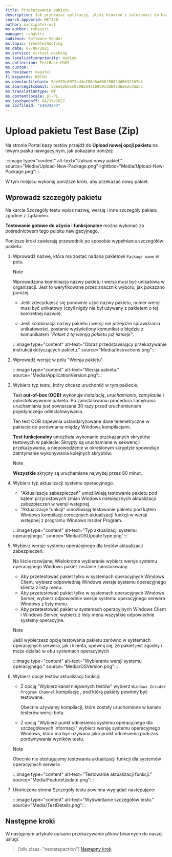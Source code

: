 ```yaml
---
title: Przekazywanie pakietu
description: Jak przekazać aplikację, pliki binarne i zależności do bazy testowej
search.appverid: MET150
author: mansipatel-usl
ms.author: rshastri
manager: rshastri
audience: Software-Vendor
ms.topic: troubleshooting
ms.date: 07/06/2021
ms.service: virtual-desktop
ms.localizationpriority: medium
ms.collection: TestBase-M365
ms.custom: ''
ms.reviewer: mapatel
f1.keywords: NOCSH
ms.openlocfilehash: 9ee299c0972ed4e286e5a660f5082dd5632167e4
ms.sourcegitcommit: 52eea2b65c0598ba4a1b930c58b42dbe62cdaadc
ms.translationtype: MT
ms.contentlocale: pl-PL
ms.lasthandoff: 04/19/2022
ms.locfileid: "64934274"
---
```

# <a name="upload-your-test-base-package-zip"></a>Upload pakietu Test Base (Zip) 

Na stronie Portal bazy testów przejdź do **Upload nowej opcji pakietu** na lewym pasku nawigacyjnym, jak pokazano poniżej:

:::image type="content" alt-text="Upload nowy pakiet." source="Media/Upload-New-Package.png" lightbox="Media/Upload-New-Package.png":::

W tym miejscu wykonaj poniższe kroki, aby przekazać nowy pakiet.

## <a name="enter-details-for-your-package"></a>Wprowadź szczegóły pakietu

Na karcie Szczegóły testu wpisz nazwę, wersję i inne szczegóły pakietu zgodnie z żądaniem.

**Testowanie gotowe do użycia** i **funkcjonalne** można wykonać za pośrednictwem tego pulpitu nawigacyjnego.

Poniższe kroki zawierają przewodnik po sposobie wypełniania szczegółów pakietu:

1. Wprowadź nazwę, która ma zostać nadana pakietowi `Package name` w polu.

    > [!NOTE]
    > Wprowadzona kombinacja nazwy pakietu i wersji musi być unikatowa w organizacji. Jest to weryfikowane przez znacznik wyboru, jak pokazano poniżej.

    - Jeśli zdecydujesz się ponownie użyć nazwy pakietu, numer wersji musi być unikatowy (czyli nigdy nie był używany z pakietem o tej konkretnej nazwie).

    - Jeśli kombinacja nazwy pakietu i wersji nie przejdzie sprawdzania unikatowości, zostanie wyświetlony komunikat o błędzie z komunikatem *"Pakiet z tą wersją pakietu już istnieje"*.

    :::image type="content" alt-text="Obraz przedstawiający przekazywanie instrukcji dotyczących pakietu." source="Media/Instructions.png":::

2. Wprowadź wersję w polu "Wersja pakietu".

    :::image type="content" alt-text="Wersja pakietu." source="Media/ApplicationVersion.png":::

3. Wybierz typ testu, który chcesz uruchomić w tym pakiecie.

    Test **out-of-box (OOB)** wykonuje *instalację*, *uruchamianie*, *zamykanie* i *odinstalowywanie* pakietu. Po zainstalowaniu procedura zamykania uruchamiania jest powtarzana 30 razy przed uruchomieniem pojedynczego odinstalowywania.

    Ten test OOB zapewnia ustandaryzowane dane telemetryczne w pakiecie do porównania między Windows kompilacjami.

    **Test funkcjonalny** umożliwia wykonanie przekazanych skryptów testowych w pakiecie. Skrypty są uruchamiane w sekwencji przekazywania, a niepowodzenie w określonym skryptzie spowoduje zatrzymanie wykonywania kolejnych skryptów.

    > [!NOTE]
    > **Wszystkie** skrypty są uruchamiane najwyżej przez 80 minut.

4. Wybierz typ aktualizacji systemu operacyjnego.

    - "Aktualizacje zabezpieczeń" umożliwiają testowanie pakietu pod kątem przyrostowych zmian Windows miesięcznych aktualizacji zabezpieczeń w wersji wstępnej.
    - "Aktualizacje funkcji" umożliwiają testowanie pakietu pod kątem Windows kompilacji corocznych aktualizacji funkcji w wersji wstępnej z programu Windows Insider Program.
    <!---
    Change to the correct picture
    -->
    :::image type="content" alt-text="Typ aktualizacji systemu operacyjnego." source="Media/OSUpdateType.png":::

5. Wybierz wersje systemu operacyjnego dla testów aktualizacji zabezpieczeń.

    Na liście rozwijanej Wielokrotne wybieranie wybierz wersje systemu operacyjnego Windows pakiet zostanie zainstalowany.

    - Aby przetestować pakiet tylko w systemach operacyjnych Windows Client, wybierz odpowiednią Windows wersje systemu operacyjnego klienta z listy menu.
    - Aby przetestować pakiet tylko w systemach operacyjnych Windows Server, wybierz odpowiednie wersje systemu operacyjnego serwera Windows z listy menu.
    - Aby przetestować pakiet w systemach operacyjnych Windows Client i Windows Server, wybierz z listy menu wszystkie odpowiednie systemy operacyjne.

    > [!NOTE]
    > Jeśli wybierzesz opcję testowania pakietu zarówno w systemach operacyjnych serwera, jak i klienta, upewnij się, że pakiet jest zgodny i może działać w obu systemach operacyjnych

    :::image type="content" alt-text="Wybieranie wersji systemu operacyjnego." source="Media/OSVersion.png":::
    <!---
    Change to the correct picture
    -->

6. Wybierz opcje testów aktualizacji funkcji:

    - Z opcją "Wybierz kanał niejawnych testów" wybierz `Windows Insider Program Channel` kompilację , pod którą pakiety powinny być testowane.

      Obecnie używamy kompilacji, które zostały uruchomione w kanale testerów wersji beta.

    - Z opcją "Wybierz punkt odniesienia systemu operacyjnego dla szczegółowych informacji" wybierz wersję systemu operacyjnego Windows, która ma być używana jako punkt odniesienia podczas porównywania wyników testu.

    > [!NOTE]
    > Obecnie nie obsługujemy testowania aktualizacji funkcji dla systemów operacyjnych serwera
    <!---
    Note to actual note format for markdown
    -->
    <!---
    Change to the correct picture
    -->
    :::image type="content" alt-text="Testowanie aktualizacji funkcji." source="Media/FeatureUpdate.png":::

7. Ukończona strona Szczegóły testu powinna wyglądać następująco:

    :::image type="content" alt-text="Wyświetlanie szczegółów testu." source="Media/TestDetails.png":::

## <a name="next-steps"></a>Następne kroki

W następnym artykule opisano przekazywanie plików binarnych do naszej usługi.

> [!div class="nextstepaction"]
> [Następny krok](binaries.md)

<!---
Add button for next page
-->
